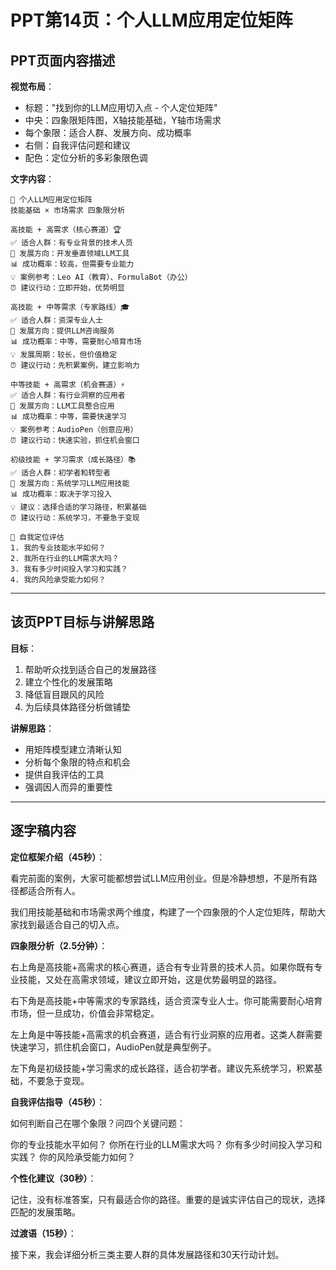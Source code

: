 # PPT第14页：个人LLM应用定位矩阵

## PPT页面内容描述

**视觉布局**：
- 标题："找到你的LLM应用切入点 - 个人定位矩阵"
- 中央：四象限矩阵图，X轴技能基础，Y轴市场需求
- 每个象限：适合人群、发展方向、成功概率
- 右侧：自我评估问题和建议
- 配色：定位分析的多彩象限色调

**文字内容**：
```
🎯 个人LLM应用定位矩阵
技能基础 × 市场需求 四象限分析

高技能 + 高需求（核心赛道）🏆
✅ 适合人群：有专业背景的技术人员
📍 发展方向：开发垂直领域LLM工具
📊 成功概率：较高，但需要专业能力
💡 案例参考：Leo AI（教育）、FormulaBot（办公）
⏰ 建议行动：立即开始，优势明显

高技能 + 中等需求（专家路线）🎓
✅ 适合人群：资深专业人士
📍 发展方向：提供LLM咨询服务
📊 成功概率：中等，需要耐心培育市场
💡 发展周期：较长，但价值稳定
⏰ 建议行动：先积累案例，建立影响力

中等技能 + 高需求（机会赛道）⚡
✅ 适合人群：有行业洞察的应用者
📍 发展方向：LLM工具整合应用
📊 成功概率：中等，需要快速学习
💡 案例参考：AudioPen（创意应用）
⏰ 建议行动：快速实验，抓住机会窗口

初级技能 + 学习需求（成长路径）📚
✅ 适合人群：初学者和转型者
📍 发展方向：系统学习LLM应用技能
📊 成功概率：取决于学习投入
💡 建议：选择合适的学习路径，积累基础
⏰ 建议行动：系统学习，不要急于变现

🤔 自我定位评估
1. 我的专业技能水平如何？
2. 我所在行业的LLM需求大吗？
3. 我有多少时间投入学习和实践？
4. 我的风险承受能力如何？
```

---

## 该页PPT目标与讲解思路

**目标**：
1. 帮助听众找到适合自己的发展路径
2. 建立个性化的发展策略
3. 降低盲目跟风的风险
4. 为后续具体路径分析做铺垫

**讲解思路**：
- 用矩阵模型建立清晰认知
- 分析每个象限的特点和机会
- 提供自我评估的工具
- 强调因人而异的重要性

---

## 逐字稿内容

**定位框架介绍（45秒）**：

看完前面的案例，大家可能都想尝试LLM应用创业。但是冷静想想，不是所有路径都适合所有人。

我们用技能基础和市场需求两个维度，构建了一个四象限的个人定位矩阵，帮助大家找到最适合自己的切入点。

**四象限分析（2.5分钟）**：

右上角是高技能+高需求的核心赛道，适合有专业背景的技术人员。如果你既有专业技能，又处在高需求领域，建议立即开始，这是优势最明显的路径。

右下角是高技能+中等需求的专家路线，适合资深专业人士。你可能需要耐心培育市场，但一旦成功，价值会非常稳定。

左上角是中等技能+高需求的机会赛道，适合有行业洞察的应用者。这类人群需要快速学习，抓住机会窗口，AudioPen就是典型例子。

左下角是初级技能+学习需求的成长路径，适合初学者。建议先系统学习，积累基础，不要急于变现。

**自我评估指导（45秒）**：

如何判断自己在哪个象限？问四个关键问题：

你的专业技能水平如何？
你所在行业的LLM需求大吗？
你有多少时间投入学习和实践？
你的风险承受能力如何？

**个性化建议（30秒）**：

记住，没有标准答案，只有最适合你的路径。重要的是诚实评估自己的现状，选择匹配的发展策略。

**过渡语（15秒）**：

接下来，我会详细分析三类主要人群的具体发展路径和30天行动计划。 